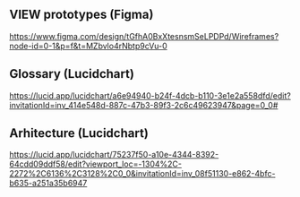 ## VIEW prototypes (Figma)
https://www.figma.com/design/tGfhA0BxXtesnsmSeLPDPd/Wireframes?node-id=0-1&p=f&t=MZbvlo4rNbtp9cVu-0

## Glossary (Lucidchart)
https://lucid.app/lucidchart/a6e94940-b24f-4dcb-b110-3e1e2a558dfd/edit?invitationId=inv_414e548d-887c-47b3-89f3-2c6c49623947&page=0_0#

## Arhitecture (Lucidchart)
https://lucid.app/lucidchart/75237f50-a10e-4344-8392-64cdd09ddf58/edit?viewport_loc=-1304%2C-2272%2C6136%2C3128%2C0_0&invitationId=inv_08f51130-e862-4bfc-b635-a251a35b6947

